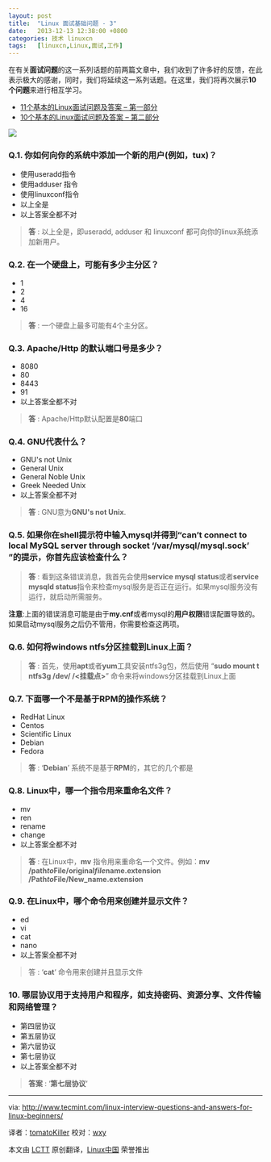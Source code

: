 ```yaml
---
layout: post
title:	"Linux 面试基础问题 - 3"
date:	2013-12-13 12:38:00 +0800 
categories:	技术 linuxcn 
tags:	[linuxcn,Linux,面试,工作]
---
```



在有关**面试问题**的这一系列话题的前两篇文章中，我们收到了许多好的反馈，在此表示极大的感谢，同时，我们将延续这一系列话题。在这里，我们将再次展示**10个问题**来进行相互学习。


* [11个基本的Linux面试问题及答案 – 第一部分](http://linux.cn/article-2315-1.html)
* [10个基本的Linux面试问题及答案 – 第二部分](http://linux.cn/article-2370-1.html)


![](/Asserts/Images//attachment/album/201312/13/1237130apqovtych2catto.png)


### Q.1. 你如何向你的系统中添加一个新的用户(例如，tux)？


* 使用useradd指令
* 使用adduser 指令
* 使用linuxconf指令
* 以上全是
* 以上答案全都不对



> 
> **答** : 以上全是，即useradd, adduser 和 linuxconf 都可向你的linux系统添加新用户。
> 
> 
> 


### Q.2. 在一个硬盘上，可能有多少主分区？


* 1
* 2
* 4
* 16



> 
> **答** : 一个硬盘上最多可能有4个主分区。
> 
> 
> 


### Q.3. Apache/Http 的默认端口号是多少？


* 8080
* 80
* 8443
* 91
* 以上答案全都不对



> 
> **答** : Apache/Http默认配置是**80**端口
> 
> 
> 


### Q.4. GNU代表什么？


* GNU's not Unix
* General Unix
* General Noble Unix
* Greek Needed Unix
* 以上答案全都不对



> 
> **答** : GNU意为**GNU's not Unix**.
> 
> 
> 


### Q.5. 如果你在shell提示符中输入mysql并得到“can’t connect to local MySQL server through socket ‘/var/mysql/mysql.sock’ ”的提示，你首先应该检查什么？



> 
> **答** : 看到这条错误消息，我首先会使用**service mysql status**或者**service mysqld status**指令来检查mysql服务是否正在运行。如果mysql服务没有运行，就启动所需服务。
> 
> 
> 


**注意**:上面的错误消息可能是由于**my.cnf**或者mysql的**用户权限**错误配置导致的。如果启动mysql服务之后仍不管用，你需要检查这两项。


### Q.6. 如何将windows ntfs分区挂载到Linux上面？



> 
> **答** : 首先，使用**apt**或者**yum**工具安装ntfs3g包，然后使用 “**sudo mount ­t ntfs­3g /dev/ /<挂载点­>**” 命令来将windows分区挂载到Linux上面
> 
> 
> 


### Q.7. 下面哪一个不是基于RPM的操作系统？


* RedHat Linux
* Centos
* Scientific Linux
* Debian
* Fedora



> 
> **答** : ‘**Debian**’ 系统不是基于**RPM**的，其它的几个都是
> 
> 
> 


### Q.8. Linux中，哪一个指令用来重命名文件？


* mv
* ren
* rename
* change
* 以上答案全都不对



> 
> **答** : 在Linux中，**mv** 指令用来重命名一个文件。例如：**mv /path*to*File/original*file*name.extension /Path*to*File/New\_name.extension**
> 
> 
> 


### Q.9. 在Linux中，哪个命令用来创建并显示文件？


* ed
* vi
* cat
* nano
* 以上答案全都不对



> 
> 答 : ‘**cat**‘ 命令用来创建并且显示文件
> 
> 
> 


### 10. 哪层协议用于支持用户和程序，如支持密码、资源分享、文件传输和网络管理？


* 第四层协议
* 第五层协议
* 第六层协议
* 第七层协议
* 以上答案全都不对



> 
> **答案** : ‘**第七层协议**‘
> 
> 
> 


 




---


via: <http://www.tecmint.com/linux-interview-questions-and-answers-for-linux-beginners/>


译者：[tomatoKiller](https://github.com/tomatoKiller) 校对：[wxy](https://github.com/wxy)


本文由 [LCTT](https://github.com/LCTT/TranslateProject) 原创翻译，[Linux中国](http://linux.cn/) 荣誉推出
